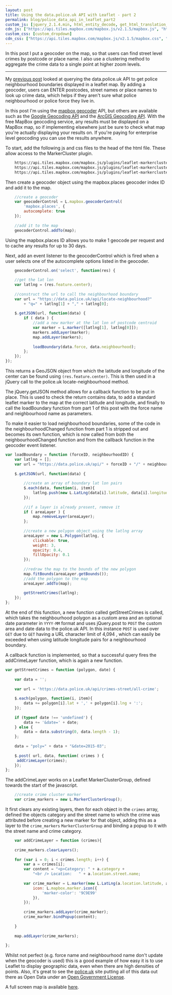 ```yaml
---
layout: post
title: Using the data.police.uk API with Leaflet - part 2
permalink: blog/police_data_api_in_leaflet_part2
custom_js: [jquery_2.1.4.min, html_entity_decode, get_html_translation_table]
cdn_js: ["https://api.tiles.mapbox.com/mapbox.js/v2.1.5/mapbox.js", "https://api.tiles.mapbox.com/mapbox.js/plugins/leaflet-markercluster/v0.4.0/leaflet.markercluster.js"]
custom_css: [custom_dropdown]
cdn_css: ["https://api.tiles.mapbox.com/mapbox.js/v2.1.5/mapbox.css", "https://api.tiles.mapbox.com/mapbox.js/plugins/leaflet-markercluster/v0.4.0/MarkerCluster.css", "https://api.tiles.mapbox.com/mapbox.js/plugins/leaflet-markercluster/v0.4.0/MarkerCluster.Default.css"]
---
```


In this post I put a geocoder on the map, so that users can find street level crimes by postcode or place name.
I also use a clustering method to aggregate the crime data to a single point at higher zoom levels.

-----
<!--more-->

My [previous post](http://jamesgardiner.github.io/blog/police_data_api_in_leaflet_part1/) looked at querying 
the data.police.uk API to get police neighbourhood boundaries displayed in a leaflet map. By adding a geocoder,
users can ENTER postcodes, street names or place names to look up crime data, which helps if they aren't sure
what police neighbourhood or police force they live in.

In this post I'm using the [mapbox geocoder](https://www.mapbox.com/mapbox.js/api/v2.1.9/l-mapbox-geocoder/) API,
but others are available such as the [Google Geocoding API](https://developers.google.com/maps/documentation/geocoding/)
and the [ArcGIS Geocoding API](https://developers.arcgis.com/rest/geocode/api-reference/geocoding-find.htm). With the free MapBox
geocoding service, any results must be displayed on a MapBox map, so if implementing
elsewhere just be sure to check what map you're actually displaying your results on. If you're paying for enterprise level geocoding you can use the results
anywhere.

To start, add the following js and css files to the head of the html file. These allow access to the MarkerCluster plugin.

```html
	https://api.tiles.mapbox.com/mapbox.js/plugins/leaflet-markercluster/v0.4.0/leaflet.markercluster.js
	https://api.tiles.mapbox.com/mapbox.js/plugins/leaflet-markercluster/v0.4.0/MarkerCluster.css
	https://api.tiles.mapbox.com/mapbox.js/plugins/leaflet-markercluster/v0.4.0/MarkerCluster.Default.css
```

Then create a geocoder object using the mapbox.places geocoder index ID and add it to the map.

```javascript
	//create a geocoder
	var geocoderControl = L.mapbox.geocoderControl(
		'mapbox.places', {
		autocomplete: true
	});
	
	//add it to the map
	geocoderControl.addTo(map);
```

Using the mapbox.places ID allows you to make 1 geocode per request and to cache any results for up
to 30 days.

Next, add an event listener to the geocoderControl which is fired when a user
selects one of the autocomplete options listed in the geocoder.

```javascript
	geocoderControl.on('select', function(res) {
	
	//get the lat lon
    var latlng = (res.feature.center);
	
	//construct the url to call the neighbourhood boundary
	var url = "https://data.police.uk/api/locate-neighbourhood?"
		+ "q=" + latlng[1] + "," + latlng[0];
		
	$.getJSON(url, function(data) {
		if ( data ) {
			//add a new marker at the lat lon of postcode centroid
			var marker = L.marker([latlng[1], latlng[0]]);
			markers.addLayer(marker);
			map.addLayer(markers);
			
			loadBoundary(data.force, data.neighbourhood);
		};
	});
});
```

This returns a GeoJSON object from which the latitude and longitude of the center
can be found using ```(res.feature.center)```. This is then used in a jQuery call to the
police.uk locate-neighbourhood method.

The jQuery.getJSON method allows for a callback function to be put in place. This is used
to check the return contains data, to add a standard leaflet marker to
the map at the correct latitude and longitude, and finally to call the loadBoundary function
from part 1 of this post with the force name and neighbourhood name as parameters.

To make it easier to load neighbourhood boundaries, some of the code in the neighbourhoodChanged
function from part 1 is stripped out and becomes its own function, which is now called from both the
neighbourhoodChanged function and from the callback function in the geocoder event listener.

```javascript
var loadBoundary = function (forceID, neighbourhoodID) {
	var latlng = [];
	var url = "https://data.police.uk/api/" + forceID + "/" + neighbourhoodID + "/boundary";
	
	$.getJSON(url, function(data) {
		
		//create an array of boundary lat lon pairs
		$.each(data, function(i, item){
			latlng.push(new L.LatLng(data[i].latitude, data[i].longitude));
		});
		
		//if a layer is already present, remove it
		if ( areaLayer ) {
			map.removeLayer(areaLayer);
		};
		
		//create a new polygon object using the latlng array
	   	areaLayer = new L.Polygon(latlng, {
	        clickable: true,
			weight: 3,
			opacity: 0.4,
			fillOpacity: 0.1
	    });
		
		//redraw the map to the bounds of the new polygon
		map.fitBounds(areaLayer.getBounds());
		//add the polygon to the map
		areaLayer.addTo(map);
		
		getStreetCrimes(latlng);
	});
};
```

At the end of this function, a new function called getStreetCrimes is called, which takes the
neighbourhood polygon as a custom area and an optional date parameter in ```YYYY-MM``` format
and uses jQuery.post to ```POST``` the custom area and date data to the police.uk API.
In this instance ```POST``` is used over ```GET``` due to ```GET``` having a URL character limit of 4,094
, which can easily be exceeded when using latitude longitude pairs for a neighbourhood boundary.

A callback function is implemented, so that a successful query fires the addCrimeLayer function, which is again a new function.

```javascript
var getStreetCrimes = function (polygon, date) {
	
	var data = '';
	
	var url = 'https://data.police.uk/api/crimes-street/all-crime';
	
	$.each(polygon, function(i, item){
		data += polygon[i].lat + ',' + polygon[i].lng + ':';
	});
	
	if (typeof date !== 'undefined') { 
		data += '&date=' + date;
	} else {
		data = data.substring(0, data.length - 1);
	};
	
	data = "poly=" + data + "&date=2015-03";
	
	$.post( url, data, function( crimes ) {
	 addCrimeLayer(crimes);
	});
};
```

The addCrimeLayer works on a Leaflet MarkerClusterGroup, defined
towards the start of the javascript.

```javascript
	//create crime cluster marker
	var crime_markers = new L.MarkerClusterGroup();
```

It first clears any existing layers, then for each object in the ```crimes```
array, defined the objects category and the street name to which the crime was attributed
before creating a new marker for that object, adding this as a layer to the ```crime_markers```
```MarkerClusterGroup``` and binding a popup to it with the street name and crime category.

```javascript
	var addCrimeLayer = function (crimes){
	
	crime_markers.clearLayers();
	
	for (var i = 0; i < crimes.length; i++) {
        var a = crimes[i];
		var content = "<p>Category:	" + a.category + 
			"<br /> Location:	" + a.location.street.name;
			
        var crime_marker = L.marker(new L.LatLng(a.location.latitude, a.location.longitude), {
            icon: L.mapbox.marker.icon({
				'marker-color': '9C9E99'
			}),
       	});
		   
		crime_markers.addLayer(crime_marker);
        crime_marker.bindPopup(content);
		
    }
	
	map.addLayer(crime_markers);
	
};
```
Whilst not perfect (e.g. force name and neighbourhood name don't update when the geocoder is used)
this is a good example of how easy it is to use Leaflet to display geographic data, even when there
are high densities of points. Also, it's great to see the [police.uk](http://police.uk) site putting all
of this data out there as Open Data under an [Open Government License](http://www.nationalarchives.gov.uk/information-management/re-using-public-sector-information/licensing-for-re-use/).

A full screen map is available [here](/maps/police_api_02).
<div id="map" class="map leaflet-container" style="height: 500px; position:relative;"></div>
<script src='/javascript/police_api_tutorial2.js' type="text/javascript"></script>